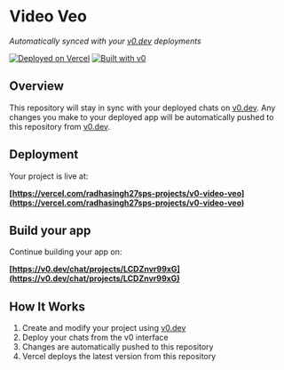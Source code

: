# Video Veo #

*Automatically synced with your [v0.dev](https://v0.dev) deployments*

[![Deployed on Vercel](https://img.shields.io/badge/Deployed%20on-Vercel-black?style=for-the-badge&logo=vercel)](https://vercel.com/radhasingh27sps-projects/v0-video-veo)
[![Built with v0](https://img.shields.io/badge/Built%20with-v0.dev-black?style=for-the-badge)](https://v0.dev/chat/projects/LCDZnvr99xG)

## Overview

This repository will stay in sync with your deployed chats on [v0.dev](https://v0.dev).
Any changes you make to your deployed app will be automatically pushed to this repository from [v0.dev](https://v0.dev).

## Deployment

Your project is live at:

**[https://vercel.com/radhasingh27sps-projects/v0-video-veo](https://vercel.com/radhasingh27sps-projects/v0-video-veo)**

## Build your app

Continue building your app on:

**[https://v0.dev/chat/projects/LCDZnvr99xG](https://v0.dev/chat/projects/LCDZnvr99xG)**

## How It Works

1. Create and modify your project using [v0.dev](https://v0.dev)
2. Deploy your chats from the v0 interface
3. Changes are automatically pushed to this repository
4. Vercel deploys the latest version from this repository
